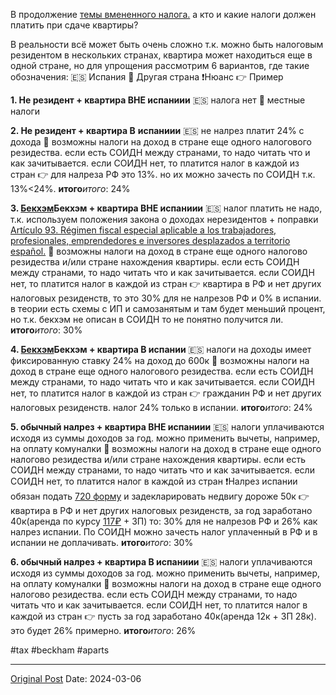 В продолжение [темы вмененного налога.](1966.md) а кто и какие налоги должен платить при сдаче квартиры?


В реальности всё может быть очень сложно т.к. можно быть налоговым резидентом в нескольких странах, квартира может находиться еще в одной стране, но для упрощения рассмотрим 6 вариантов, где такие обозначения:
🇪🇸 Испания
🏴 Другая страна
❗️Нюанс
👉️️️️️ Пример


**1. Не резидент + квартира ВНЕ испаниии**
🇪🇸 налога нет
🏴 местные налоги

**2. Не резидент + квартира В** **испаниии**
🇪🇸 не налрез платит 24% с дохода
🏴 возможны налоги на доход в стране еще одного налогового резидества. если есть СОИДН между странами, то надо читать что и как зачитывается. если СОИДН нет, то платится налог в каждой из стран
👉️️️️️ для налреза РФ это 13%. но их можно зачесть по СОИДН т.к. 13%<24%. **итого***итого*: 24%

**3. **[Бекхэм](956.md)**Бекхэм**** + квартира ВНЕ испаниии**
🇪🇸 налог платить не надо, т.к. используем положения закона о доходах нерезидентов + поправки [Artículo 93. Régimen fiscal especial aplicable a los trabajadores, profesionales, emprendedores e inversores desplazados a territorio español.](https://www.boe.es/buscar/act.php?id=BOE-A-2006-20764)
🏴 возможны налоги на доход в стране еще одного налогово резидества и/или стране нахождения квартиры. если есть СОИДН между странами, то надо читать что и как зачитывается. если СОИДН нет, то платится налог в каждой из стран
👉️️️️️  квартира в РФ и нет других налоговых резиденств, то это 30% для не налрезов РФ и 0% в испании. в теории есть схемы с ИП и самозанятым и там будет меньший процент, но т.к. бекхэм не описан в СОИДН то не понятно получится ли. **итого***итого*: 30%

**4. **[Бекхэм](956.md)**Бекхэм**** + квартира В испании**
🇪🇸 налоги на доходы имеет фиксированную ставку 24% на доход до 600к
🏴 возможны налоги на доход в стране еще одного налогового резидества. если есть СОИДН между странами, то надо читать что и как зачитывается. если СОИДН нет, то платится налог в каждой из стран
👉️️️️️ гражданин РФ и нет других налоговых резиденств. налог 24% только в испании. **итого***итого*: 24%

**5. обычный налрез + квартира ВНЕ испаниии**
🇪🇸 налоги уплачиваются исходя из суммы доходов за год. можно применить вычеты, например, на оплату комуналки
🏴 возможны налоги на доход в стране еще одного налогово резидества и/или стране нахождения квартиры. если есть СОИДН между странами, то надо читать что и как зачитывается. если СОИДН нет, то платится налог в каждой из стран
❗️Налрез испании обязан подать [720 форму](1892.md) и задекларировать недвигу дороже 50к
👉️️️️️  квартира в РФ и нет других налоговых резиденств, за год заработано 40к(аренда по курсу [117₽](1754.md) + ЗП) то: 30% для не налрезов РФ и 26% как налрез испании. По СОИДН можно зачесть налог уплаченный в РФ и в испании не доплачивать.  **итого***итого*: 30%

**6. обычный налрез + квартира В испаниии**
🇪🇸 налоги уплачиваются исходя из суммы доходов за год. можно применить вычеты, например, на оплату комуналки
🏴 возможны налоги на доход в стране еще одного налогово резидества. если есть СОИДН между странами, то надо читать что и как зачитывается. если СОИДН нет, то платится налог в каждой из стран
👉️️️️️  пусть за год заработано 40к(аренда 12к + ЗП 28к). это будет 26% примерно. **итого***итого*: 26%

#tax #beckham #aparts

---
[Original Post](https://t.me/lev2tarragona/1970)
Date: 2024-03-06

